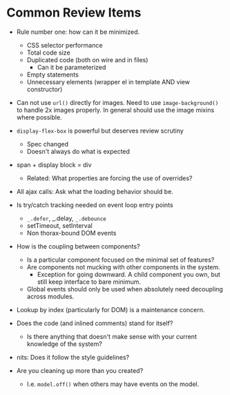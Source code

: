 # Common Review Items

- Rule number one: how can it be minimized.
  - CSS selector performance
  - Total code size
  - Duplicated code (both on wire and in files)
    - Can it be parameterized
  - Empty statements
  - Unnecessary elements (wrapper el in template AND view constructor)

- Can not use `url()` directly for images. Need to use `image-background()` to handle 2x images properly. In
    general should use the image mixins where possible.

- `display-flex-box` is powerful but deserves review scrutiny
  - Spec changed
  - Doesn't always do what is expected

- span + display block = div
  - Related: What properties are forcing the use of overrides?

- All ajax calls: Ask what the loading behavior should be.

- Is try/catch tracking needed on event loop entry points
  - `_.defer`, _.delay, `_.debounce`
  - setTimeout, setInterval
  - Non thorax-bound DOM events

- How is the coupling between components?
  - Is a particular component focused on the minimal set of features?
  - Are components not mucking with other components in the system.
    - Exception for going downward. A child component you own, but still keep interface to bare minimum.
  - Global events should only be used when absolutely need decoupling across modules.

- Lookup by index (particularly for DOM) is a maintenance concern.

- Does the code (and inlined comments) stand for itself?
  - Is there anything that doesn't make sense with your current knowledge of the system?

- nits: Does it follow the style guidelines?

- Are you cleaning up more than you created?
  - I.e. `model.off()` when others may have events on the model.
